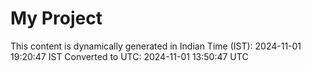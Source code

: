 # My Project

This content is dynamically generated in Indian Time (IST): 2024-11-01 19:20:47 IST
Converted to UTC: 2024-11-01 13:50:47 UTC
